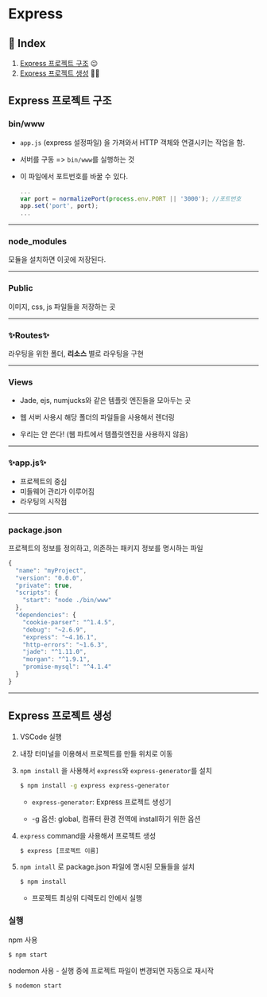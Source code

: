 # Express

## 📌 Index

1. [Express 프로젝트 구조](#express-프로젝트-구조) 😉
2. [Express 프로젝트 생성](#express-프로젝트-생성) 👍🏻

## Express 프로젝트 구조

### bin/www

- `app.js` (express 설정파일) 을 가져와서 HTTP 객체와 연결시키는 작업을 함.

- 서버를 구동 => `bin/www`를 실행하는 것

- 이 파일에서 포트번호를 바꿀 수 있다.

  ```javascript
  ...
  var port = normalizePort(process.env.PORT || '3000'); //포트번호
  app.set('port', port);
  ...
  ```

---

### node_modules

모듈을 설치하면 이곳에 저장된다.

---

### Public

이미지, css, js 파일들을 저장하는 곳 

---

### ✨Routes✨

라우팅을 위한 폴더, **리소스** 별로 라우팅을 구현

---

### Views

- Jade, ejs, numjucks와 같은 템플릿 엔진들을 모아두는 곳

- 웹 서버 사용시 해당 폴더의 파일들을 사용해서 렌더링

- 우리는 안 쓴다! (웹 파트에서 템플릿엔진을 사용하지 않음)

---

### ✨app.js✨

- 프로젝트의 중심
- 미들웨어 관리가 이루어짐
- 라우팅의 시작점

---

### package.json

프로젝트의 정보를 정의하고, 의존하는 패키지 정보를 명시하는 파일

```javascript
{
  "name": "myProject",
  "version": "0.0.0",
  "private": true,
  "scripts": {
    "start": "node ./bin/www"
  },
  "dependencies": {
    "cookie-parser": "^1.4.5",
    "debug": "~2.6.9",
    "express": "~4.16.1",
    "http-errors": "~1.6.3",
    "jade": "^1.11.0",
    "morgan": "^1.9.1",
    "promise-mysql": "^4.1.4"
  }
}
```

---



## Express 프로젝트 생성

1. VSCode 실행

2. 내장 터미널을 이용해서 프로젝트를 만들 위치로 이동

3. `npm install` 을 사용해서 `express`와 `express-generator`를 설치

   ```bash
   $ npm install -g express express-generator
   ```

   - `express-generator`: Express 프로젝트 생성기

   - -g 옵션: global, 컴퓨터 환경 전역에 install하기 위한 옵션

4. `express` command을 사용해서 프로젝트 생성

   ```bash
   $ express [프로젝트 이름]
   ```

5. `npm intall` 로 package.json 파일에 명시된 모듈들을 설치

   ```bash
   $ npm install
   ```

   - 프로젝트 최상위 디렉토리 안에서 실행

### 실행

npm 사용

```bash
$ npm start
```

nodemon 사용 - 실행 중에 프로젝트 파일이 변경되면 자동으로 재시작

```bash
$ nodemon start
```



